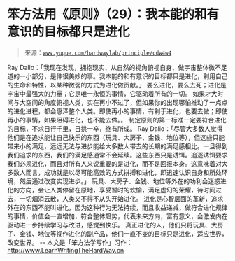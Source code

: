 # 笨方法用《原则》（29）：我本能的和有意识的目标都只是进化

> 来源：[`www.yuque.com/hardwaylab/principle/cdw4w4`](https://www.yuque.com/hardwaylab/principle/cdw4w4)

<ne-p id="f0dfe3b516db8663781fb9bd2e9af6be_p_1" data-lake-id="f0dfe3b516db8663781fb9bd2e9af6be_p_1"><ne-text id="uee02411c" ne-bold="true">Ray Dalio：「我现在发现，拥抱现实、从自然的视角俯视自身、做宇宙整体微不足道的一小部分，是件很美妙的事。我本能的和有意识的目标都只是进化，利用自己的生命和特性，以某种微弱的方式为进化做贡献。」</ne-text></ne-p> <ne-p id="d555217f522a9a6d2fbead0a73ca8d88_p_3" data-lake-id="d555217f522a9a6d2fbead0a73ca8d88_p_3"><ne-text id="ue59ce992">要么进化，要么去死；进化是宇宙中最强大的力量；它是唯一永恒的事情，它驱动着所有的一切。</ne-text></ne-p> <ne-p id="4e1787ce0d11c9024abcb9da1beb9340_p_5" data-lake-id="4e1787ce0d11c9024abcb9da1beb9340_p_5"><ne-text id="u9a54f627">如果才大时间与大空间的角度俯视人类，实在再小不过了，但如果你的出现哪怕推动了一点点的进化进程，都会惠泽整个人类。即使再小的事情，有利于进化，也要去做；即使再小的事情，如果阻碍进化，也不能去做。。</ne-text></ne-p> <ne-p id="ea08d058d31b3be63c321286bdc0688d_p_7" data-lake-id="ea08d058d31b3be63c321286bdc0688d_p_7"><ne-text id="u29819979">制定原则的第一标准一定要符合进化的目标，不求日行千里，日拱一卒，终有所成。</ne-text></ne-p> <ne-p id="11a892183006bf48d4efa2bc3343663b_p_9" data-lake-id="11a892183006bf48d4efa2bc3343663b_p_9"><ne-text id="ua9bb63fb" ne-bold="true">Ray Dalio：「尽管大多数人觉得他们是在追求能让自己快乐的东西（玩具、大房子、金钱、地位等），但这些只能带来小的满足，远远无法与进步能给大多数人带去的长期的满足感相比。一旦得到我们追求的东西，我们的满足感通常不会延续。这些东西只是诱饵。追逐诱饵要求我们必须进化，而且对所有人来说重要的是进化，而不是回报本身。这意味着对大多数人而言，成功就是以尽可能高效的方式拼搏和进化，即迅速认识自身和所处环境，然后通过改变实现进步。」</ne-text></ne-p> <ne-p id="68855186f8fd21bbc92a9212ede62994_p_11" data-lake-id="68855186f8fd21bbc92a9212ede62994_p_11"><ne-text id="u3e06738a">玩具、大房子、金钱、地位等外在的功利会迷惑进化的方向，会让人类停留在原地，享受暂时的欢愉，满足虚幻的荣耀，待时间过去，一切烟消云散，人类又不得不从头开始进化。</ne-text></ne-p> <ne-p id="49101ab6bff7fd84c307f036acf15661_p_13" data-lake-id="49101ab6bff7fd84c307f036acf15661_p_13"><ne-text id="u0983cb28">进化是心智层面的革新，追求外在的东西不能叫进化，因为这种行为无法持续，而且收益递减，做符合进化规律的事情，价值会一直增加，符合整体趋势，代表未来方向，富有意义，会激发内在驱动进一步持续学习与改进，感觉到快乐。</ne-text></ne-p> <ne-p id="7cf53ee46280198d14e1e92aeb083361_p_15" data-lake-id="7cf53ee46280198d14e1e92aeb083361_p_15"><ne-text id="u6870d29e">真正进化的人，他们只将玩具、大房子、金钱、地位等视作进化的副产品，他们一直不变的目标只是进化，适应世界，改变世界。</ne-text></ne-p> <ne-p id="795fb41827902ac4601f0374a2833951_p_17" data-lake-id="795fb41827902ac4601f0374a2833951_p_17"><ne-text id="u92fdc697">--</ne-text></ne-p> <ne-p id="4f282d534731981a9dd91c05ed9b3c58_p_19" data-lake-id="4f282d534731981a9dd91c05ed9b3c58_p_19"><ne-text id="u2e4971cd">本文是「笨方法学写作」习作：</ne-text>[<ne-text id="u6c6a7d9f">http://www.LearnWritingTheHardWay.cn</ne-text>](http://www.LearnWritingTheHardWay.cn)</ne-p>